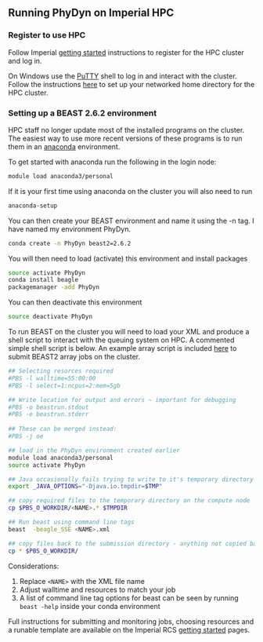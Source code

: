 ## Running PhyDyn on Imperial HPC
### Register to use HPC
 Follow Imperial [getting started](https://www.imperial.ac.uk/admin-services/ict/self-service/research-support/rcs/support/getting-started/) instructions to register for the HPC cluster and log in.
 
 On Windows use the [PuTTY](https://www.chiark.greenend.org.uk/~sgtatham/putty/) shell to log in and interact with the cluster. Follow the instructions [here](https://www.imperial.ac.uk/admin-services/ict/self-service/research-support/rcs/rds/) to set up your networked home directory for the HPC cluster.

 ### Setting up a BEAST 2.6.2 environment
 HPC staff no longer update most of the installed programs on the cluster. The easiest way to use more recent versions of these programs is to run them in an [anaconda](https://www.imperial.ac.uk/admin-services/ict/self-service/research-support/rcs/support/applications/conda/) environment.

 To get started with anaconda run the following in the login node:
 ```bash
 module load anaconda3/personal
 ```
 If it is your first time using anaconda on the cluster you will also need to run
```bash
anaconda-setup
```
 You can then create your BEAST environment and name it using the -n tag. I have named my environment PhyDyn.
 ```bash
 conda create -n PhyDyn beast2=2.6.2
 ```
 You will then need to load (activate) this environment and install packages
 ```bash 
 source activate PhyDyn
 conda install beagle
 packagemanager -add PhyDyn 
 ```
You can then deactivate this environment
```bash
source deactivate PhyDyn
```

To run BEAST on the cluster you will need to load your XML and produce a shell script to interact with the queuing system on HPC. A commented simple shell script is below. An example array script is included [here](https://github.com/JorgensenD/BEAST_CLUSTER/blob/master/qsub_anaconda_array_resub.pbs) to submit BEAST2 array jobs on the cluster.

```bash
## Selecting resorces required
#PBS -l walltime=55:00:00
#PBS -l select=1:ncpus=2:mem=5gb

## Write location for output and errors ~ important for debugging 
#PBS -o beastrun.stdout
#PBS -e beastrun.stderr
 
## These can be merged instead:
#PBS -j oe

## load in the PhyDyn environment created earlier
module load anaconda3/personal
source activate PhyDyn

## Java occasionally fails trying to write to it's temporary directory - this writes to the HPC attached storage
export _JAVA_OPTIONS="-Djava.io.tmpdir=$TMP"

## copy required files to the temporary directory on the compute node
cp $PBS_O_WORKDIR/<NAME>.* $TMPDIR

## Run beast using command line tags
beast  -beagle_SSE <NAME>.xml

## copy files back to the submission directory - anything not copied back will be lost
cp * $PBS_O_WORKDIR/
```
Considerations:
1. Replace `<NAME>` with the XML file name
2. Adjust walltime and resources to match your job
3. A list of command line tag options for beast can be seen by running `beast -help` inside your conda environment

Full instructions for submitting and monitoring jobs, choosing resources and a runable template are available on the Imperial RCS [getting started](https://www.imperial.ac.uk/admin-services/ict/self-service/research-support/rcs/support/getting-started/) pages.

